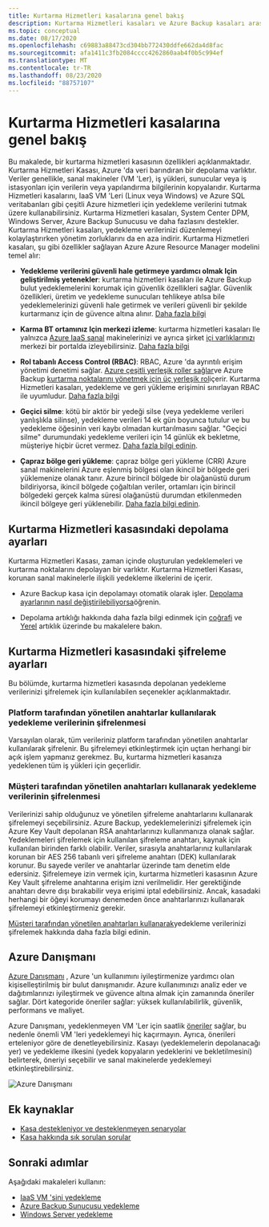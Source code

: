 ```yaml
---
title: Kurtarma Hizmetleri kasalarına genel bakış
description: Kurtarma Hizmetleri kasaları ve Azure Backup kasaları arasında genel bakış ve karşılaştırma.
ms.topic: conceptual
ms.date: 08/17/2020
ms.openlocfilehash: c69883a88473cd304bb772430ddfe662da4d8fac
ms.sourcegitcommit: afa1411c3fb2084cccc4262860aab4f0b5c994ef
ms.translationtype: MT
ms.contentlocale: tr-TR
ms.lasthandoff: 08/23/2020
ms.locfileid: "88757107"
---
```

# <a name="recovery-services-vaults-overview"></a>Kurtarma Hizmetleri kasalarına genel bakış

Bu makalede, bir kurtarma hizmetleri kasasının özellikleri açıklanmaktadır. Kurtarma Hizmetleri Kasası, Azure 'da veri barındıran bir depolama varlıktır. Veriler genellikle, sanal makineler (VM 'Ler), iş yükleri, sunucular veya iş istasyonları için verilerin veya yapılandırma bilgilerinin kopyalarıdır. Kurtarma Hizmetleri kasalarını, IaaS VM 'Leri (Linux veya Windows) ve Azure SQL veritabanları gibi çeşitli Azure hizmetleri için yedekleme verilerini tutmak üzere kullanabilirsiniz. Kurtarma Hizmetleri kasaları, System Center DPM, Windows Server, Azure Backup Sunucusu ve daha fazlasını destekler. Kurtarma Hizmetleri kasaları, yedekleme verilerinizi düzenlemeyi kolaylaştırırken yönetim zorluklarını da en aza indirir. Kurtarma Hizmetleri kasaları, şu gibi özellikler sağlayan Azure Azure Resource Manager modelini temel alır:

- **Yedekleme verilerini güvenli hale getirmeye yardımcı olmak Için geliştirilmiş yetenekler**: kurtarma hizmetleri kasaları ile Azure Backup bulut yedeklemelerini korumak için güvenlik özellikleri sağlar. Güvenlik özellikleri, üretim ve yedekleme sunucuları tehlikeye atılsa bile yedeklemelerinizi güvenli hale getirmek ve verileri güvenli bir şekilde kurtarmanız için de güvence altına alınır. [Daha fazla bilgi](backup-azure-security-feature.md)

- **Karma BT ortamınız Için merkezi izleme**: kurtarma hizmetleri kasaları Ile yalnızca [Azure IaaS sanal](backup-azure-manage-vms.md) makinelerinizi ve ayrıca şirket [içi varlıklarınızı](backup-azure-manage-windows-server.md#manage-backup-items) merkezi bir portalda izleyebilirsiniz. [Daha fazla bilgi](backup-azure-monitoring-built-in-monitor.md)

- **Rol tabanlı Access Control (RBAC)**: RBAC, Azure 'da ayrıntılı erişim yönetimi denetimi sağlar. [Azure çeşitli yerleşik roller sağlar](../role-based-access-control/built-in-roles.md)ve Azure Backup [kurtarma noktalarını yönetmek için üç yerleşik rol](backup-rbac-rs-vault.md)içerir. Kurtarma Hizmetleri kasaları, yedekleme ve geri yükleme erişimini sınırlayan RBAC ile uyumludur. [Daha fazla bilgi](backup-rbac-rs-vault.md)

- **Geçici silme**: kötü bir aktör bir yedeği silse (veya yedekleme verileri yanlışlıkla silinse), yedekleme verileri 14 ek gün boyunca tutulur ve bu yedekleme öğesinin veri kaybı olmadan kurtarılmasını sağlar. "Geçici silme" durumundaki yedekleme verileri için 14 günlük ek bekletme, müşteriye hiçbir ücret vermez. [Daha fazla bilgi edinin](backup-azure-security-feature-cloud.md).

- **Çapraz bölge geri yükleme**: çapraz bölge geri yükleme (CRR) Azure sanal makinelerini Azure eşlenmiş bölgesi olan ikincil bir bölgede geri yüklemenize olanak tanır. Azure birincil bölgede bir olağanüstü durum bildiriyorsa, ikincil bölgede çoğaltılan veriler, ortamları için birincil bölgedeki gerçek kalma süresi olağanüstü durumdan etkilenmeden ikincil bölgeye geri yüklenebilir. [Daha fazla bilgi edinin](backup-azure-arm-restore-vms.md#cross-region-restore).

## <a name="storage-settings-in-the-recovery-services-vault"></a>Kurtarma Hizmetleri kasasındaki depolama ayarları

Kurtarma Hizmetleri Kasası, zaman içinde oluşturulan yedeklemeleri ve kurtarma noktalarını depolayan bir varlıktır. Kurtarma Hizmetleri Kasası, korunan sanal makinelerle ilişkili yedekleme ilkelerini de içerir.

- Azure Backup kasa için depolamayı otomatik olarak işler. [Depolama ayarlarının nasıl değiştirilebiliyorsa](./backup-create-rs-vault.md#set-storage-redundancy)öğrenin.

- Depolama artıklığı hakkında daha fazla bilgi edinmek için [coğrafi](../storage/common/storage-redundancy.md) ve [Yerel](../storage/common/storage-redundancy.md) artıklık üzerinde bu makalelere bakın.

## <a name="encryption-settings-in-the-recovery-services-vault"></a>Kurtarma Hizmetleri kasasındaki şifreleme ayarları

Bu bölümde, kurtarma hizmetleri kasasında depolanan yedekleme verilerinizi şifrelemek için kullanılabilen seçenekler açıklanmaktadır.

### <a name="encryption-of-backup-data-using-platform-managed-keys"></a>Platform tarafından yönetilen anahtarlar kullanılarak yedekleme verilerinin şifrelenmesi

Varsayılan olarak, tüm verileriniz platform tarafından yönetilen anahtarlar kullanılarak şifrelenir. Bu şifrelemeyi etkinleştirmek için uçtan herhangi bir açık işlem yapmanız gerekmez. Bu, kurtarma hizmetleri kasanıza yedeklenen tüm iş yükleri için geçerlidir.

### <a name="encryption-of-backup-data-using-customer-managed-keys"></a>Müşteri tarafından yönetilen anahtarları kullanarak yedekleme verilerinin şifrelenmesi

Verilerinizi sahip olduğunuz ve yönetilen şifreleme anahtarlarını kullanarak şifrelemeyi seçebilirsiniz. Azure Backup, yedeklemelerinizi şifrelemek için Azure Key Vault depolanan RSA anahtarlarınızı kullanmanıza olanak sağlar. Yedeklemeleri şifrelemek için kullanılan şifreleme anahtarı, kaynak için kullanılan birinden farklı olabilir. Veriler, sırasıyla anahtarlarınız kullanılarak korunan bir AES 256 tabanlı veri şifreleme anahtarı (DEK) kullanılarak korunur. Bu sayede veriler ve anahtarlar üzerinde tam denetim elde edersiniz. Şifrelemeye izin vermek için, kurtarma hizmetleri kasasının Azure Key Vault şifreleme anahtarına erişim izni verilmelidir. Her gerektiğinde anahtarı devre dışı bırakabilir veya erişimi iptal edebilirsiniz. Ancak, kasadaki herhangi bir öğeyi korumayı denemeden önce anahtarlarınızı kullanarak şifrelemeyi etkinleştirmeniz gerekir.

[Müşteri tarafından yönetilen anahtarları kullanarak](encryption-at-rest-with-cmk.md)yedekleme verilerinizi şifrelemek hakkında daha fazla bilgi edinin.

## <a name="azure-advisor"></a>Azure Danışmanı

[Azure Danışmanı](../advisor/index.yml) , Azure 'un kullanımını iyileştirmenize yardımcı olan kişiselleştirilmiş bir bulut danışmanıdır. Azure kullanımınızı analiz eder ve dağıtımlarınızı iyileştirmek ve güvence altına almak için zamanında öneriler sağlar. Dört kategoride öneriler sağlar: yüksek kullanılabilirlik, güvenlik, performans ve maliyet.

Azure Danışmanı, yedeklenmeyen VM 'Ler için saatlik [öneriler](../advisor/advisor-high-availability-recommendations.md#protect-your-virtual-machine-data-from-accidental-deletion) sağlar, bu nedenle önemli VM 'leri yedeklemeyi hiç kaçırmayın. Ayrıca, önerileri erteleniyor göre de denetleyebilirsiniz.  Kasayı (yedeklemelerin depolanacağı yer) ve yedekleme ilkesini (yedek kopyaların yedeklerini ve bekletilmesini) belirterek, öneriyi seçebilir ve sanal makinelerde yedeklemeyi etkinleştirebilirsiniz.

![Azure Danışmanı](./media/backup-azure-recovery-services-vault-overview/azure-advisor.png)

## <a name="additional-resources"></a>Ek kaynaklar

- [Kasa destekleniyor ve desteklenmeyen senaryolar](backup-support-matrix.md#vault-support)
- [Kasa hakkında sık sorulan sorular](backup-azure-backup-faq.md)

## <a name="next-steps"></a>Sonraki adımlar

Aşağıdaki makaleleri kullanın:

- [IaaS VM 'sini yedekleme](backup-azure-arm-vms-prepare.md)
- [Azure Backup Sunucusu yedekleme](backup-azure-microsoft-azure-backup.md)
- [Windows Server yedekleme](backup-windows-with-mars-agent.md)
